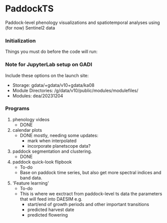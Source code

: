 # PaddockTS  
Paddock-level phenology visualizations and spatiotemporal analyses using (for now) Sentinel2 data
  
### Initialization
Things you must do before the code will run:

### Note for JupyterLab setup on GADI
Include these options on the launch site:
- Storage: gdata/<my project>+gdata/v10+gdata/ka08
- Module Directories: /g/data/v10/public/modules/modulefiles/
- Modules: dea/20231204

### Programs
1. phenology videos
    - DONE
2. calendar plots
    - DONE mostly, needing some updates:
       - mark when interpolated
       - incorporate planetscope data?
3. paddock segmentation and clustering.
   - DONE
4. paddock quick-look flipbook
   - To-do
   - Base on paddock time series, but also get more spectral indices and band data. 
5. 'Feature learning'
   - To-do
   - This is where we exctract from paddock-level ts data the parameters that will feed into DAESIM e.g.
       - start/end of growth periods and other important transitions
       - predicted harvest date
       - predicted flowering

